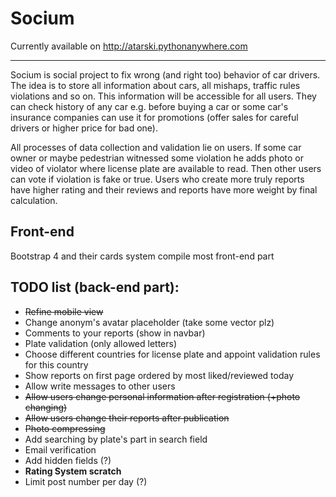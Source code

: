 # Socium


Currently available on http://atarski.pythonanywhere.com
___

Socium is social project to fix wrong (and right too) behavior of car drivers.
The idea is to store all information about cars, all mishaps, traffic rules violations
and so on.
This information will be accessible for all users. They can check history
of any car e.g. before buying a car or some car's insurance companies can use it
for promotions (offer sales for careful drivers or higher price for bad one).

All processes of data collection and validation lie on users. If some car owner
or maybe pedestrian witnessed some violation he adds photo or video of violator where
license plate are available to read. Then other users can vote if violation is
fake or true. Users who create more truly reports have higher rating and their
reviews and reports have more weight by final calculation.

## Front-end

Bootstrap 4 and their cards system compile most front-end part

## TODO list (back-end part):
  - ~~Refine mobile view~~
  - Change anonym's avatar placeholder (take some vector plz)
  - Comments to your reports (show in navbar)
  - Plate validation (only allowed letters)
  - Choose different countries for license plate and appoint validation rules
    for this country
  - Show reports on first page ordered by most liked/reviewed today
  - Allow write messages to other users
  - ~~Allow users change personal information after registration (+photo changing)~~
  - ~~Allow users change their reports after publication~~
  - ~~Photo compressing~~
  - Add searching by plate's part in search field
  - Email verification
  - Add hidden fields (?)
  - **Rating System scratch**
  - Limit post number per day (?)
